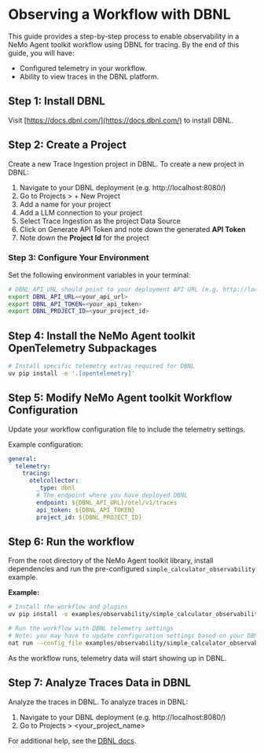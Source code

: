 <!--
SPDX-FileCopyrightText: Copyright (c) 2025, NVIDIA CORPORATION & AFFILIATES. All rights reserved.
SPDX-License-Identifier: Apache-2.0

Licensed under the Apache License, Version 2.0 (the "License");
you may not use this file except in compliance with the License.
You may obtain a copy of the License at

http://www.apache.org/licenses/LICENSE-2.0

Unless required by applicable law or agreed to in writing, software
distributed under the License is distributed on an "AS IS" BASIS,
WITHOUT WARRANTIES OR CONDITIONS OF ANY KIND, either express or implied.
See the License for the specific language governing permissions and
limitations under the License.
-->

# Observing a Workflow with DBNL

This guide provides a step-by-step process to enable observability in a NeMo Agent toolkit workflow using DBNL for tracing. By the end of this guide, you will have:

- Configured telemetry in your workflow.
- Ability to view traces in the DBNL platform.

## Step 1: Install DBNL

Visit [https://docs.dbnl.com/](https://docs.dbnl.com/) to install DBNL.

## Step 2: Create a Project

Create a new Trace Ingestion project in DBNL. To create a new project in DBNL:

1. Navigate to your DBNL deployment (e.g. http://localhost:8080/)
2. Go to Projects > + New Project
3. Add a name for your project
4. Add a LLM connection to your project
5. Select Trace Ingestion as the project Data Source
6. Click on Generate API Token and note down the generated **API Token**
7. Note down the **Project Id** for the project

### Step 3: Configure Your Environment

Set the following environment variables in your terminal:

```bash
# DBNL_API_URL should point to your deployment API URL (e.g. http://localhost:8080/api)
export DBNL_API_URL=<your_api_url>
export DBNL_API_TOKEN=<your_api_token>
export DBNL_PROJECT_ID=<your_project_id>
```

## Step 4: Install the NeMo Agent toolkit OpenTelemetry Subpackages

```bash
# Install specific telemetry extras required for DBNL
uv pip install -e '.[opentelemetry]'
```

## Step 5: Modify NeMo Agent toolkit Workflow Configuration

Update your workflow configuration file to include the telemetry settings.

Example configuration:
```yaml
general:
  telemetry:
    tracing:
      otelcollector:
        _type: dbnl
        # The endpoint where you have deployed DBNL
        endpoint: ${DBNL_API_URL}/otel/v1/traces
        api_token: ${DBNL_API_TOKEN}
        project_id: ${DBNL_PROJECT_ID}
```

## Step 6: Run the workflow

From the root directory of the NeMo Agent toolkit library, install dependencies and run the pre-configured `simple_calculator_observability` example.

**Example:**

```bash
# Install the workflow and plugins
uv pip install -e examples/observability/simple_calculator_observability/

# Run the workflow with DBNL telemetry settings
# Note: you may have to update configuration settings based on your DBNL deployment
nat run --config_file examples/observability/simple_calculator_observability/configs/config-dbnl.yml --input "What is 1*2?"
```

As the workflow runs, telemetry data will start showing up in DBNL.

## Step 7: Analyze Traces Data in DBNL

Analyze the traces in DBNL. To analyze traces in DBNL:

1. Navigate to your DBNL deployment (e.g. http://localhost:8080/)
2. Go to Projects > <your_project_name>

For additional help, see the [DBNL docs](https://docs.dbnl.com/).
